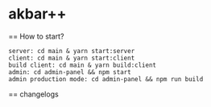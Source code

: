 # akbar++

== How to start?
    
    server: cd main & yarn start:server
    client: cd main & yarn start:client
    build client: cd main & yarn build:client    
    admin: cd admin-panel && npm start
    admin production mode: cd admin-panel && npm run build
== changelogs